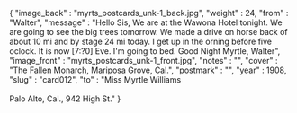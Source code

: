 {
  "image_back" : "myrts_postcards_unk-1_back.jpg",
  "weight" : 24,
  "from" : "Walter",
  "message" : "Hello Sis, We are at the Wawona Hotel tonight. We are going to see the big trees tomorrow. We made a drive on horse back of about 10 mi and by stage 24 mi today. I get up in the orning before five oclock. It is now [7:?0] Eve. I'm going to bed. Good Night Myrtle, Walter",
  "image_front" : "myrts_postcards_unk-1_front.jpg",
  "notes" : "",
  "cover" : "The Fallen Monarch, Mariposa Grove, Cal.",
  "postmark" : "",
  "year" : 1908,
  "slug" : "card012",
  "to" : "Miss Myrtle Williams<br><br>Palo Alto, Cal., 942 High St."
}
